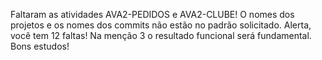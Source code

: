 Faltaram as atividades AVA2-PEDIDOS e AVA2-CLUBE!
O nomes dos projetos e os nomes dos commits não estão no padrão solicitado.
Alerta, você tem 12 faltas!
Na menção 3 o resultado funcional será fundamental.
Bons estudos!
